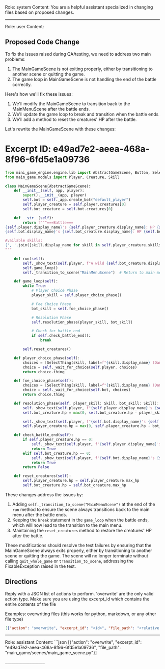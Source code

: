 Role: system
Content: You are a helpful assistant specialized in changing files based on proposed changes.
__________________
Role: user
Content: 
## Proposed Code Change
To fix the issues raised during QA/testing, we need to address two main problems:

1. The MainGameScene is not exiting properly, either by transitioning to another scene or quitting the game.
2. The game loop in MainGameScene is not handling the end of the battle correctly.

Here's how we'll fix these issues:

1. We'll modify the MainGameScene to transition back to the MainMenuScene after the battle ends.
2. We'll update the game loop to break and transition when the battle ends.
3. We'll add a method to reset the creatures' HP after the battle.

Let's rewrite the MainGameScene with these changes:

# Excerpt ID: e49ad7e2-aeea-468a-8f96-6fd5e1a09736
```python main_game/scenes/main_game_scene.py
from mini_game_engine.engine.lib import AbstractGameScene, Button, SelectThing
from main_game.models import Player, Creature, Skill

class MainGameScene(AbstractGameScene):
    def __init__(self, app, player):
        super().__init__(app, player)
        self.bot = self._app.create_bot("default_player")
        self.player_creature = self.player.creatures[0]
        self.bot_creature = self.bot.creatures[0]

    def __str__(self):
        return f"""===Battle===
{self.player.display_name}'s {self.player_creature.display_name}: HP {self.player_creature.hp}/{self.player_creature.max_hp}
{self.bot.display_name}'s {self.bot_creature.display_name}: HP {self.bot_creature.hp}/{self.bot_creature.max_hp}

Available skills:
{', '.join([skill.display_name for skill in self.player_creature.skills])}
"""

    def run(self):
        self._show_text(self.player, f"A wild {self.bot_creature.display_name} appeared!")
        self.game_loop()
        self._transition_to_scene("MainMenuScene")  # Return to main menu after battle

    def game_loop(self):
        while True:
            # Player Choice Phase
            player_skill = self.player_choice_phase()

            # Foe Choice Phase
            bot_skill = self.foe_choice_phase()

            # Resolution Phase
            self.resolution_phase(player_skill, bot_skill)

            # Check for battle end
            if self.check_battle_end():
                break

        self.reset_creatures()

    def player_choice_phase(self):
        choices = [SelectThing(skill, label=f"{skill.display_name} (Damage: {skill.damage})") for skill in self.player_creature.skills]
        choice = self._wait_for_choice(self.player, choices)
        return choice.thing

    def foe_choice_phase(self):
        choices = [SelectThing(skill, label=f"{skill.display_name} (Damage: {skill.damage})") for skill in self.bot_creature.skills]
        choice = self._wait_for_choice(self.bot, choices)
        return choice.thing

    def resolution_phase(self, player_skill: Skill, bot_skill: Skill):
        self._show_text(self.player, f"{self.player.display_name}'s {self.player_creature.display_name} used {player_skill.display_name}!")
        self.bot_creature.hp = max(0, self.bot_creature.hp - player_skill.damage)

        self._show_text(self.player, f"{self.bot.display_name}'s {self.bot_creature.display_name} used {bot_skill.display_name}!")
        self.player_creature.hp = max(0, self.player_creature.hp - bot_skill.damage)

    def check_battle_end(self):
        if self.player_creature.hp == 0:
            self._show_text(self.player, f"{self.player.display_name}'s {self.player_creature.display_name} fainted! You lose!")
            return True
        elif self.bot_creature.hp == 0:
            self._show_text(self.player, f"{self.bot.display_name}'s {self.bot_creature.display_name} fainted! You win!")
            return True
        return False

    def reset_creatures(self):
        self.player_creature.hp = self.player_creature.max_hp
        self.bot_creature.hp = self.bot_creature.max_hp
```

These changes address the issues by:

1. Adding `self._transition_to_scene("MainMenuScene")` at the end of the `run` method to ensure the scene always transitions back to the main menu after the battle ends.
2. Keeping the `break` statement in the `game_loop` when the battle ends, which will now lead to the transition to the main menu.
3. Maintaining the `reset_creatures` method to restore the creatures' HP after the battle.

These modifications should resolve the test failures by ensuring that the MainGameScene always exits properly, either by transitioning to another scene or quitting the game. The scene will no longer terminate without calling `quit_whole_game` or `transition_to_scene`, addressing the FixableException raised in the test.

## Directions
Reply with a JSON list of actions to perform. 'overwrite' are the only valid action type. 
Make sure you are using the excerpt_id which contains the entire contents of the file

Examples:
overwriting files (this works for python, markdown, or any other file type)
```json output_example1
[{"action": "overwrite", "excerpt_id": "<id>", "file_path": "<relative file path>"}]
```

__________________
Role: assistant
Content: ```json
[{"action": "overwrite", "excerpt_id": "e49ad7e2-aeea-468a-8f96-6fd5e1a09736", "file_path": "main_game/scenes/main_game_scene.py"}]
```
__________________
